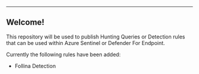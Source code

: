 ----------------------
Welcome!
----------------------
This repository will be used to publish Hunting Queries or Detection rules that can be used within Azure Sentinel or Defender For Endpoint. 

Currently the following rules have been added:

- Follina Detection
